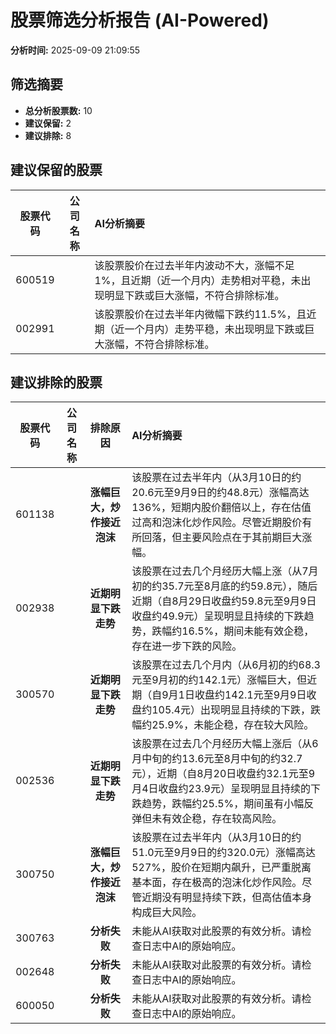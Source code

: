 # 股票筛选分析报告 (AI-Powered)

**分析时间:** 2025-09-09 21:09:55

## 筛选摘要

- **总分析股票数:** 10
- **建议保留:** 2
- **建议排除:** 8

## 建议保留的股票

| 股票代码 | 公司名称 | AI分析摘要 |
|:---:|:---:|:---|
| 600519 |  | 该股票股价在过去半年内波动不大，涨幅不足1%，且近期（近一个月内）走势相对平稳，未出现明显下跌或巨大涨幅，不符合排除标准。 |
| 002991 |  | 该股票股价在过去半年内微幅下跌约11.5%，且近期（近一个月内）走势平稳，未出现明显下跌或巨大涨幅，不符合排除标准。 |

## 建议排除的股票

| 股票代码 | 公司名称 | 排除原因 | AI分析摘要 |
|:---:|:---:|:---:|:---|
| 601138 |  | **涨幅巨大，炒作接近泡沫** | 该股票在过去半年内（从3月10日的约20.6元至9月9日的约48.8元）涨幅高达136%，短期内股价翻倍以上，存在估值过高和泡沫化炒作风险。尽管近期股价有所回落，但主要风险点在于其前期巨大涨幅。 |
| 002938 |  | **近期明显下跌走势** | 该股票在过去几个月经历大幅上涨（从7月初的约35.7元至8月底的约59.8元），随后近期（自8月29日收盘约59.8元至9月9日收盘约49.9元）呈现明显且持续的下跌趋势，跌幅约16.5%，期间未能有效企稳，存在进一步下跌的风险。 |
| 300570 |  | **近期明显下跌走势** | 该股票在过去几个月内（从6月初的约68.3元至9月初的约142.1元）涨幅巨大，但近期（自9月1日收盘约142.1元至9月9日收盘约105.4元）出现明显且持续的下跌，跌幅约25.9%，未能企稳，存在较大风险。 |
| 002536 |  | **近期明显下跌走势** | 该股票在过去几个月经历大幅上涨后（从6月中旬的约13.6元至8月中旬的约32.7元），近期（自8月20日收盘约32.1元至9月4日收盘约23.9元）呈现明显且持续的下跌趋势，跌幅约25.5%，期间虽有小幅反弹但未有效企稳，存在较高风险。 |
| 300750 |  | **涨幅巨大，炒作接近泡沫** | 该股票在过去半年内（从3月10日的约51.0元至9月9日的约320.0元）涨幅高达527%，股价在短期内飙升，已严重脱离基本面，存在极高的泡沫化炒作风险。尽管近期没有明显持续下跌，但高估值本身构成巨大风险。 |
| 300763 |  | **分析失败** | 未能从AI获取对此股票的有效分析。请检查日志中AI的原始响应。 |
| 002648 |  | **分析失败** | 未能从AI获取对此股票的有效分析。请检查日志中AI的原始响应。 |
| 600050 |  | **分析失败** | 未能从AI获取对此股票的有效分析。请检查日志中AI的原始响应。 |
